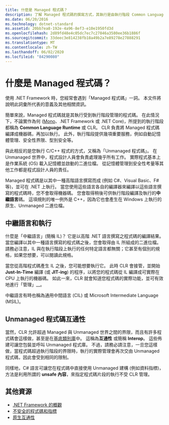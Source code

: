 ```yaml
---
title: 什麼是 Managed 程式碼？
description: 了解 Managed 程式碼的撰寫方式，其執行是由執行階段 Common Language Runtime (CLR) 所管理。
ms.date: 06/20/2016
ms.technology: dotnet-standard
ms.assetid: 20bb7ea8-192e-4a96-8ef3-e10e1950fd3d
ms.openlocfilehash: 2d89fd48e4c05dc7ec7c27846a3580ee36b1886f
ms.sourcegitcommit: 33deec3e814238fb18a49b2a7e89278e27888291
ms.translationtype: MT
ms.contentlocale: zh-TW
ms.lasthandoff: 06/02/2020
ms.locfileid: "84290080"
---
```

# <a name="what-is-managed-code"></a>什麼是 Managed 程式碼？

使用 .NET Framework 時，您經常會遇到「Managed 程式碼」一詞。 本文件將說明此詞彙所代表的意義及其他相關資訊。

簡單來說，Managed 程式碼就是其執行受到執行階段管理的程式碼。 在此情況下，不論實作為何 ([Mono](https://www.mono-project.com/)、.NET Framework 或 .NET Core)，所提到的執行階段都稱為 **Common Language Runtime** 或 CLR。 CLR 負責將 Managed 程式碼編譯成機器碼，再加以執行。 此外，執行階段提供幾項重要服務，例如自動記憶體管理、安全性界限、型別安全等。

與此相反的是您執行 C/C++ 程式的方式，又稱為「Unmanaged 程式碼」。 在 Unmanaged 世界中，程式設計人員會負責處理幾乎所有工作。 實際程式基本上是作業系統 (OS) 載入記憶體並啟動的二進位檔。 從記憶體管理到安全性考量等其他工作都是程式設計人員的責任。

Managed 程式碼是以其中一種高階語言撰寫而成 (例如 C#、Visual Basic、F# 等)，並可在 .NET 上執行。 當您使用這些語言各自的編譯器來編譯以這些語言撰寫的程式碼時，您不會取得機器碼。 您會取得稍後可供執行階段編譯及執行的**中繼語言**碼。 這項規則的唯一例外是 C++，因為它也會產生在 Windows 上執行的原生、Unmanaged 二進位檔。

## <a name="intermediate-language--execution"></a>中繼語言和執行

什麼是「中繼語言」(簡稱 IL)？ 它是以高階 .NET 語言撰寫之程式碼的編譯結果。 當您編譯以其中一種語言撰寫的程式碼之後，您會取得由 IL 所組成的二進位檔。 請務必注意，IL 與在執行階段上執行的任何特定語言都無關；它甚至有個別的規格，如果您想要，可以閱讀此規格。

當您從高階程式碼產生 IL 之後，您可能想要執行它。 此時 CLR 會接管，並開始 **Just-In-Time** 編譯 (或 **JIT-ing**) 的程序，以將您的程式碼從 IL 編譯成可實際在 CPU 上執行的機器碼。 如此一來，CLR 就會知道您程式碼的實際功能，並可有效地進行「管理」__。

中繼語言有時也稱為通用中間語言 (CIL) 或 Microsoft Intermediate Language (MSIL)。

## <a name="unmanaged-code-interoperability"></a>Unmanaged 程式碼互通性

當然，CLR 允許超過 Managed 與 Unmanaged 世界之間的界限，而且有許多程式碼會這樣做，甚至是在[基底類別庫](framework-libraries.md)中。 這稱為**互通性** 或簡稱 **Interop**。 這些佈建可讓您包裝並呼叫 Unmanaged 程式庫。 不過，請務必請注意，一旦您這樣做，當程式碼超過執行階段的界限時，執行的實際管理會再次交由 Unmanaged 程式碼，因此會受到相同的限制。

同樣地，C# 語言可讓您在程式碼中直接使用 Unmanaged 建構 (例如資料指標)，方法是利用所謂的 **unsafe 內容**，來指定程式碼片段的執行不受 CLR 管理。

## <a name="more-resources"></a>其他資源

* [.NET Framework 的概觀](../framework/get-started/overview.md)
* [不安全的程式碼和指標](../csharp/programming-guide/unsafe-code-pointers/index.md)
* [原生互通性](./native-interop/index.md)
